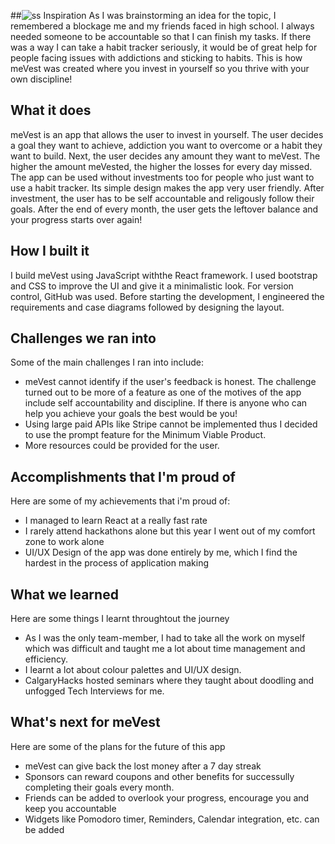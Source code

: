 ##![ss](https://user-images.githubusercontent.com/48922638/154841008-9f9b43ca-e5a5-4ee7-8cc0-3e23419e8712.png)
 Inspiration
As I was brainstorming an idea for the topic, I remembered a blockage me and my friends faced in high school. I always needed someone to be accountable so that I can finish
my tasks. If there was a way I can take a habit tracker seriously, it would be of great help for people facing issues with addictions and sticking to habits. This is how meVest was
created where you invest in yourself so you thrive with your own discipline!

## What it does
meVest is an app that allows the user to invest in yourself. The user decides a goal they want to achieve, addiction you want to overcome or a habit they want to build.
Next, the user decides any amount they want to meVest. The higher the amount meVested, the higher the losses for every day missed. The app can be used without investments too for people
who just want to use a habit tracker. Its simple design makes the app very user friendly. After investment, the user has to be self accountable and religously follow their goals. After 
the end of every month, the user gets the leftover balance and your progress starts over again!

## How I built it
I build meVest using JavaScript withthe React framework. I used bootstrap and CSS to improve the UI and give it a minimalistic look. For version control, GitHub was used. Before 
starting the development, I engineered the requirements and case diagrams followed by designing the layout.

## Challenges we ran into
Some of the main challenges I ran into include:
  - meVest cannot identify if the user's feedback is honest. The challenge turned out to be more of a feature as one of the motives of the app include self accountability and discipline. If 
    there is anyone who can help you achieve your goals the best would be you!
  - Using large paid APIs like Stripe cannot be implemented thus I decided to use the prompt feature for the Minimum Viable Product.
  - More resources could be provided for the user.

## Accomplishments that I'm proud of
Here are some of my achievements that i'm proud of:
  - I managed to learn React at a really fast rate
  - I rarely attend hackathons alone but this year I went out of my comfort zone to work alone
  - UI/UX Design of the app was done entirely by me, which I find the hardest in the process of application making

## What we learned
Here are some things I learnt throughtout the journey
  - As I was the only team-member, I had to take all the work on myself which was difficult and taught me a lot about time management and efficiency.
  - I learnt a lot about colour palettes and UI/UX design.
  - CalgaryHacks hosted seminars where they taught about doodling and unfogged Tech Interviews for me.
## What's next for meVest
Here are some of the plans for the future of this app
  - meVest can give back the lost money after a 7 day streak
  - Sponsors can reward coupons and other benefits for successully completing their goals every month.
  - Friends can be added to overlook your progress, encourage you and keep you accountable
  - Widgets like Pomodoro timer, Reminders, Calendar integration, etc. can be added
